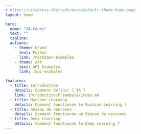```yaml
---
# https://vitepress.dev/reference/default-theme-home-page
layout: home

hero:
  name: "IA-Cours"
  text: ""
  tagline:
  actions:
    - theme: brand
      text: Python
      link: /markdown-examples
    - theme: alt
      text: API Examples
      link: /api-examples

features:
  - title: Introduction
    details: Comment définir l’IA ?
    link: Introduction/Préambule/index.md
  - title: Machine Learning
    details: Comment fonctionne le Machine Learning ?
  - title: Réseau de neurones
    details: Comment fonctionne un Réseau de neurones
  - title: Deep Learning
    details: Comment fonctionne le Deep Learning ?
---
```

